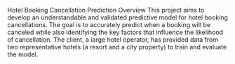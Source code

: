 Hotel Booking Cancellation Prediction
Overview
This project aims to develop an understandable and validated predictive model for hotel booking cancellations. The goal is to accurately predict when a booking will be canceled while also identifying the key factors that influence the likelihood of cancellation. The client, a large hotel operator, has provided data from two representative hotels (a resort and a city property) to train and evaluate the model.
